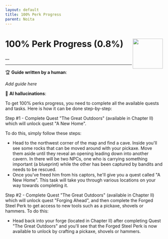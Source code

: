 ```yaml
---
layout: default
title: 100% Perk Progress
parent: Noita
---
```


# 100% Perk Progress (0.8%) <img align="right" src="https://cdn.cloudflare.steamstatic.com/steamcommunity/public/images/apps/881100/4a730e833b0b3d1c626ea5036db56e81054b7d7b.jpg" width="96" height="96">

__

***

:trophy: **Guide written by a human**:

_Add guide here_

:robot: **AI hallucinations**:

To get 100% perks progress, you need to complete all the available quests and tasks. Here is how it can be done step-by-step:

Step #1 - Complete Quest "The Great Outdoors" (available in Chapter II) which will unlock quest "A New Home". 

To do this, simply follow these steps:
   * Head to the northwest corner of the map and find a cave. Inside you'll see some rocks that can be moved around with your pickaxe. Move them aside until they reveal an opening leading down into another cavern. In there will be two NPCs, one who is carrying something important (a blueprint) while the other has been captured by bandits and needs to be rescued.
   * Once you've freed him from his captors, he'll give you a quest called "A New Home". This task will take you through various locations on your way towards completing it. 
   
Step #2 - Complete Quest "The Great Outdoors" (available in Chapter II) which will unlock quest "Forging Ahead", and then complete the Forged Steel Perk to get access to new tools such as a pickaxe, shovels or hammers.
To do this: 
   * Head back into your forge (located in Chapter II) after completing Quest "The Great Outdoors" and you'll see that the Forged Steel Perk is now available to unlock by crafting a pickaxe, shovels or hammers.
   